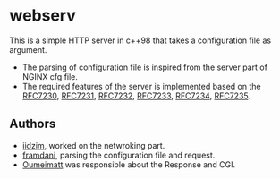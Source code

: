 # webserv
 
This is a simple HTTP server in c++98 that takes a configuration file as argument.
- The parsing of configuration file is inspired from the server part of NGINX cfg file.
- The required features of the server is implemented based on the [RFC7230](https://www.rfc-editor.org/info/rfc7230), [RFC7231](https://www.rfc-editor.org/info/rfc7231), [RFC7232](https://www.rfc-editor.org/info/rfc7232), [RFC7233](https://www.rfc-editor.org/info/rfc7233), [RFC7234](https://www.rfc-editor.org/info/rfc7234), [RFC7235](https://www.rfc-editor.org/info/rfc7235).

## Authors
- [iidzim](https://github.com/oumeimatt), worked on the netwroking part.
- [framdani](https://github.com/framdani), parsing the configuration file and request. 
- [Oumeimatt](https://github.com/mohamedamine456) was responsible about the Response and CGI.


